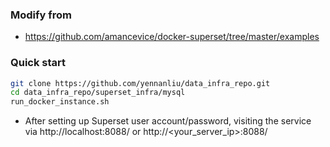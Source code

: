 ### Modify from 
- https://github.com/amancevice/docker-superset/tree/master/examples

### Quick start
```bash
git clone https://github.com/yennanliu/data_infra_repo.git 
cd data_infra_repo/superset_infra/mysql
run_docker_instance.sh
```
- After setting up Superset user account/password, visiting the service via http://localhost:8088/  or http://<your_server_ip>:8088/ 